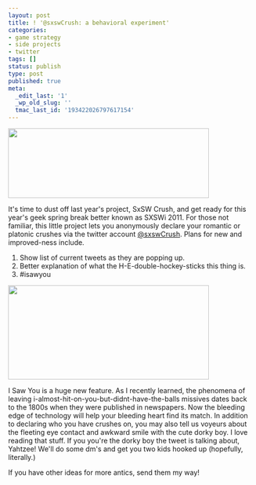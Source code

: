 ```yaml
---
layout: post
title: ! '@sxswCrush: a behavioral experiment'
categories:
- game strategy
- side projects
- twitter
tags: []
status: publish
type: post
published: true
meta:
  _edit_last: '1'
  _wp_old_slug: ''
  tmac_last_id: '193422026797617154'
---
```

<a href="http://twitter.com/sxswcrush"><img src="http://skinnywhitegirl.com/blog/wp-content/uploads/2011/02/sxswcrush-logo-410x142.png" alt="" title="sxswcrush-logo" width="410" height="142" class="aligncenter size-medium wp-image-302" /></a>

It's time to dust off last year's project, SxSW Crush, and get ready for this year's geek spring break better known as SXSWi 2011. For those not familiar, this little project lets you anonymously declare your romantic or platonic crushes via the twitter account <a href="http://twitter.com/sxswcrush">@sxswCrush</a>. Plans for new and improved-ness include.

1. Show list of current tweets as they are popping up.
2. Better explanation of what the H-E-double-hockey-sticks this thing is.
3. #isawyou

<a href="http://skinnywhitegirl.com/blog/wp-content/uploads/2011/02/Screen-shot-2011-02-13-at-2.21.11-PM.png"><img src="http://skinnywhitegirl.com/blog/wp-content/uploads/2011/02/Screen-shot-2011-02-13-at-2.21.11-PM-410x192.png" alt="" title="Screen shot 2011-02-13 at 2.21.11 PM" width="410" height="192" class="aligncenter size-medium wp-image-305" /></a>

I Saw You is a huge new feature. As I recently learned, the phenomena of leaving i-almost-hit-on-you-but-didnt-have-the-balls missives dates back to the 1800s when they were published in newspapers. Now the bleeding edge of technology will help your bleeding heart find its match. In addition to declaring who you have crushes on, you may also tell us voyeurs about the fleeting eye contact and awkward smile with the cute dorky boy. I love reading that stuff. If you you're the dorky boy the tweet is talking about, Yahtzee! We'll do some dm's and get you two kids hooked up (hopefully, literally.)

If you have other ideas for more antics, send them my way!
